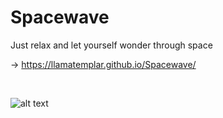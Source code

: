 # Spacewave

Just relax and let yourself wonder through space

-> https://llamatemplar.github.io/Spacewave/

&nbsp;

![alt text](https://i.imgur.com/3X9Zyuv.png)
